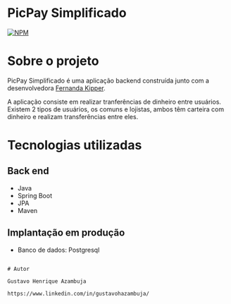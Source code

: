 # PicPay Simplificado 
[![NPM](https://img.shields.io/npm/l/react)](https://github.com/devsuperior/sds1-wmazoni/blob/master/LICENSE) 

# Sobre o projeto

PicPay Simplificado é uma aplicação backend construída junto com a desenvolvedora [Fernanda Kipper](https://www.youtube.com/@kipperdev).

A aplicação consiste em realizar tranferências de dinheiro entre usuários. Existem 2 tipos de usuários, os comuns e lojistas, ambos têm carteira com dinheiro e realizam transferências entre eles.

# Tecnologias utilizadas
## Back end
- Java
- Spring Boot
- JPA
- Maven
## Implantação em produção
- Banco de dados: Postgresql

```

# Autor

Gustavo Henrique Azambuja

https://www.linkedin.com/in/gustavohazambuja/

